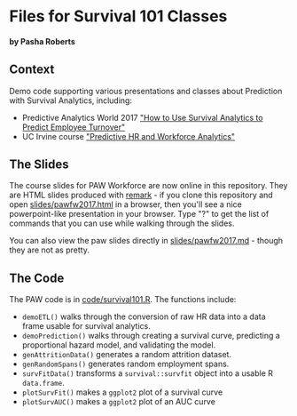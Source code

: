 # Files for Survival 101 Classes

#### by Pasha Roberts

## Context
Demo code supporting various presentations and classes about Prediction with Survival Analytics, including:

- Predictive Analytics World 2017 ["How to Use Survival Analytics to Predict Employee Turnover"](http://www.predictiveanalyticsworld.com/workforce/2017/agenda_overview.php)
- UC Irvine course ["Predictive HR and Workforce Analytics"](https://ce.uci.edu/courses/sectiondetail.aspx?year=2016&term=Fall&sid=00500)

## The Slides

The course slides for PAW Workforce are now online in this repository.
They are HTML slides produced with [remark](https://github.com/gnab/remark) - if you clone this repository and open [slides/pawfw2017.html](slides/pawfw2017.html) in a browser, then you'll see a nice powerpoint-like presentation in your browser.
Type "?" to get the list of commands that you can use while walking through the slides.

You can also view the paw slides directly in [slides/pawfw2017.md](slides/pawfw2017.md) - though they are not as pretty.

## The Code
The PAW code is in [code/survival101.R](code/survival101.R).
The functions include:

- `demoETL()` walks through the conversion of raw HR data into a data frame usable for survival analytics.
- `demoPrediction()` walks through creating a survival curve, predicting a proportional hazard model, and validating the model.
- `genAttritionData()` generates a random attrition dataset.
- `genRandomSpans()` generates random employment spans.
- `survFitData()` transforms a `survival::survfit` object into a usable R `data.frame`.
- `plotSurvFit()` makes a `ggplot2` plot of a survival curve
- `plotSurvAUC()` makes a `ggplot2` plot of an AUC curve
